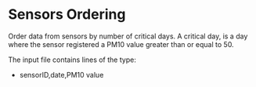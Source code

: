 Sensors Ordering
================

Order data from sensors by number of critical days. A critical day, is a day where the
sensor registered a PM10 value greater than or equal to 50.

The input file contains lines of the type:
- sensorID,date,PM10 value